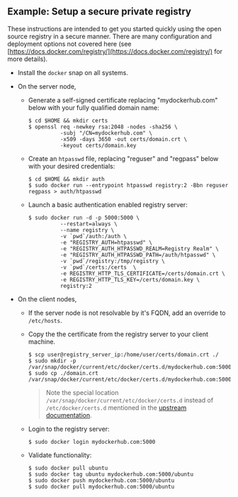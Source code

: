 ## Example: Setup a secure private registry

These instructions are intended to get you started quickly using the open source registry in a secure manner.  There are many configuration and deployment options not covered here (see [https://docs.docker.com/registry/](https://docs.docker.com/registry/) for more details).

* Install the `docker` snap on all systems.
* On the server node,

  * Generate a self-signed certificate replacing "mydockerhub.com" below with your fully qualified domain name:

        $ cd $HOME && mkdir certs
        $ openssl req -newkey rsa:2048 -nodes -sha256 \
                  -subj "/CN=mydockerhub.com" \
                  -x509 -days 3650 -out certs/domain.crt \
                  -keyout certs/domain.key

  * Create an `htpasswd` file, replacing "reguser" and "regpass" below with your desired credentials:

        $ cd $HOME && mkdir auth
        $ sudo docker run --entrypoint htpasswd registry:2 -Bbn reguser regpass > auth/htpasswd

  * Launch a basic authentication enabled registry server:

        $ sudo docker run -d -p 5000:5000 \
                  --restart=always \
                  --name registry \
                  -v `pwd`/auth:/auth \
                  -e "REGISTRY_AUTH=htpasswd" \
                  -e "REGISTRY_AUTH_HTPASSWD_REALM=Registry Realm" \
                  -e "REGISTRY_AUTH_HTPASSWD_PATH=/auth/htpasswd" \
                  -v `pwd`/registry:/tmp/registry \
                  -v `pwd`/certs:/certs  \
                  -e REGISTRY_HTTP_TLS_CERTIFICATE=/certs/domain.crt \
                  -e REGISTRY_HTTP_TLS_KEY=/certs/domain.key \
                  registry:2

* On the client nodes,

  * If the server node is not resolvable by it's FQDN, add an override to `/etc/hosts`.
  * Copy the the certificate from the registry server to your client machine.

        $ scp user@registry_server_ip:/home/user/certs/domain.crt ./
        $ sudo mkdir -p /var/snap/docker/current/etc/docker/certs.d/mydockerhub.com:5000
        $ sudo cp ./domain.crt /var/snap/docker/current/etc/docker/certs.d/mydockerhub.com:5000/ca.crt

    > Note the special location `/var/snap/docker/current/etc/docker/certs.d` instead of `/etc/docker/certs.d` mentioned in the [upstream documentation](https://docs.docker.com/engine/security/certificates/#understanding-the-configuration).

  * Login to the registry server:

        $ sudo docker login mydockerhub.com:5000

  * Validate functionality:

        $ sudo docker pull ubuntu
        $ sudo docker tag ubuntu mydockerhub.com:5000/ubuntu
        $ sudo docker push mydockerhub.com:5000/ubuntu
        $ sudo docker pull mydockerhub.com:5000/ubuntu
